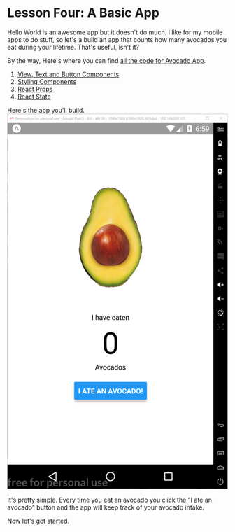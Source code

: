 # Lesson Four: A Basic App

Hello World is an awesome app but it doesn't do much.  I like for my mobile apps to do stuff, so let's a build an app that counts how many avocados you eat during your lifetime.  That's useful, isn't it?

By the way, Here's where you can find [all the code for Avocado App](../code-samples/avocado).

   1. [View, Text and Button Components](01_View-Text-and-Button-Components.md)
   2. [Styling Components](02_Styling-Components.md)
   3. [React Props](03_React-Props.md)
   4. [React State](04_React-State.md)

 
Here's the app you'll build.  
![Alt](./assets/00/app-home.PNG "Avocado App")

It's pretty simple. Every time you eat an avocado you click the "I ate an avocado" button and the app will keep track of your avocado intake.

Now let's get started.

